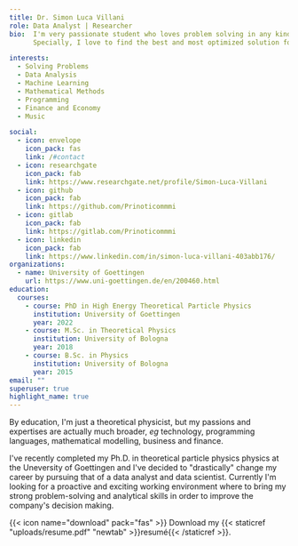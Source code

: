```yaml
---
title: Dr. Simon Luca Villani
role: Data Analyst | Researcher 
bio:  I'm very passionate student who loves problem solving in any kind of matter. I'll learn it. 
      Specially, I love to find the best and most optimized solution for such problems. 

interests:
  - Solving Problems
  - Data Analysis
  - Machine Learning
  - Mathematical Methods
  - Programming
  - Finance and Economy
  - Music

social:
  - icon: envelope
    icon_pack: fas
    link: /#contact
  - icon: researchgate
    icon_pack: fab
    link: https://www.researchgate.net/profile/Simon-Luca-Villani
  - icon: github
    icon_pack: fab
    link: https://github.com/Prinoticommmi
  - icon: gitlab
    icon_pack: fab
    link: https://gitlab.com/Prinoticommmi
  - icon: linkedin
    icon_pack: fab
    link: https://www.linkedin.com/in/simon-luca-villani-403abb176/
organizations:
  - name: University of Goettingen
    url: https://www.uni-goettingen.de/en/200460.html
education:
  courses:
    - course: PhD in High Energy Theoretical Particle Physics
      institution: University of Goettingen
      year: 2022
    - course: M.Sc. in Theoretical Physics
      institution: University of Bologna
      year: 2018
    - course: B.Sc. in Physics
      institution: University of Bologna
      year: 2015
email: ""
superuser: true
highlight_name: true
---
```




By education, I'm just a theoretical physicist, but my passions and expertises are actually much broader,
*eg*
technology, programming languages, mathematical modelling, business 
and finance.

I've recently completed my Ph.D. in theoretical particle physics physics at the Uneversity of Goettingen and I've decided to "drastically" change my career by pursuing that of a data analyst and data scientist. 
Currently I'm looking for a proactive and exciting working environment where to bring my strong problem-solving and analytical skills in order to improve the company's decision making.








{{< icon name="download" pack="fas" >}} Download my {{< staticref "uploads/resume.pdf" "newtab" >}}resumé{{< /staticref >}}.
